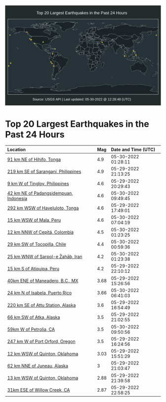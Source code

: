 ![Map](./map.png)

# Top 20 Largest Earthquakes in the Past 24 Hours

| Location | Mag | Date and Time (UTC) |
|:---|:---|:---|
| [91 km NE of Hihifo, Tonga](https://earthquake.usgs.gov/earthquakes/eventpage/us7000hdil) | 4.9 | 05-30-2022 01:28:11 |
| [219 km SE of Sarangani, Philippines](https://earthquake.usgs.gov/earthquakes/eventpage/us7000hdhk) | 4.9 | 05-29-2022 21:13:25 |
| [9 km W of Tingloy, Philippines](https://earthquake.usgs.gov/earthquakes/eventpage/us7000hdh7) | 4.6 | 05-29-2022 20:29:43 |
| [42 km NE of Padangsidempuan, Indonesia](https://earthquake.usgs.gov/earthquakes/eventpage/us7000hdk7) | 4.6 | 05-30-2022 09:49:45 |
| [292 km WSW of Haveluloto, Tonga](https://earthquake.usgs.gov/earthquakes/eventpage/us7000hdgk) | 4.6 | 05-29-2022 17:49:01 |
| [15 km WSW of Mala, Peru](https://earthquake.usgs.gov/earthquakes/eventpage/us7000hdjc) | 4.6 | 05-30-2022 07:04:19 |
| [12 km NNW of Cepitá, Colombia](https://earthquake.usgs.gov/earthquakes/eventpage/us7000hdii) | 4.5 | 05-30-2022 01:23:25 |
| [29 km SW of Tocopilla, Chile](https://earthquake.usgs.gov/earthquakes/eventpage/us7000hdif) | 4.4 | 05-30-2022 00:59:36 |
| [25 km WNW of Sarpol-e Z̄ahāb, Iran](https://earthquake.usgs.gov/earthquakes/eventpage/us7000hdik) | 4.2 | 05-30-2022 01:23:38 |
| [15 km S of Atiquipa, Peru](https://earthquake.usgs.gov/earthquakes/eventpage/us7000hdhs) | 4.2 | 05-29-2022 22:10:12 |
| [40km ENE of Maneadero, B.C., MX](https://earthquake.usgs.gov/earthquakes/eventpage/ci40029871) | 3.68 | 05-29-2022 15:26:56 |
| [24 km N of Isabela, Puerto Rico](https://earthquake.usgs.gov/earthquakes/eventpage/pr2022150000) | 3.66 | 05-30-2022 06:41:03 |
| [220 km SE of Attu Station, Alaska](https://earthquake.usgs.gov/earthquakes/eventpage/us7000hdh6) | 3.6 | 05-29-2022 16:54:49 |
| [66 km SW of Atka, Alaska](https://earthquake.usgs.gov/earthquakes/eventpage/us7000hdhi) | 3.5 | 05-29-2022 21:02:55 |
| [59km W of Petrolia, CA](https://earthquake.usgs.gov/earthquakes/eventpage/nc73739346) | 3.5 | 05-30-2022 09:50:56 |
| [247 km W of Port Orford, Oregon](https://earthquake.usgs.gov/earthquakes/eventpage/us7000hdg8) | 3.5 | 05-29-2022 16:24:56 |
| [12 km WSW of Quinton, Oklahoma](https://earthquake.usgs.gov/earthquakes/eventpage/ok2022klpv) | 3.03 | 05-29-2022 15:51:29 |
| [62 km NNE of Juneau, Alaska](https://earthquake.usgs.gov/earthquakes/eventpage/ak0226urlk4n) | 3 | 05-29-2022 21:03:47 |
| [13 km WSW of Quinton, Oklahoma](https://earthquake.usgs.gov/earthquakes/eventpage/ok2022kmbi) | 2.88 | 05-29-2022 21:39:58 |
| [31km ESE of Willow Creek, CA](https://earthquake.usgs.gov/earthquakes/eventpage/nc73739276) | 2.87 | 05-29-2022 22:58:25 |

